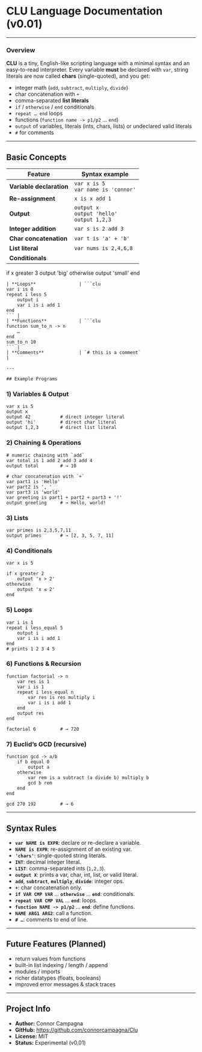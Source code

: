 # CLU Language Documentation (v0.01)

---

### Overview

**CLU** is a tiny, English-like scripting language with a minimal syntax and an easy-to-read interpreter. Every variable **must** be declared with `var`, string literals are now called **chars** (single-quoted), and you get:

- integer math (`add`, `subtract`, `multiply`, `divide`)  
- char concatenation with `+`  
- comma-separated **list literals**  
- `if` / `otherwise` / `end` conditionals  
- `repeat … end` loops  
- functions (`function name -> p1/p2` … `end`)  
- `output` of variables, literals (ints, chars, lists) or undeclared valid literals  
- `#` for comments  

---

## Basic Concepts

| Feature                  | Syntax example                                      |
| ------------------------ | --------------------------------------------------- |
| **Variable declaration** | `var x is 5`<br>`var name is 'connor'`              |
| **Re-assignment**        | `x is x add 1`                                      |
| **Output**               | `output x`<br>`output 'hello'`<br>`output 1,2,3`   |
| **Integer addition**     | `var s is 2 add 3`                                  |
| **Char concatenation**   | `var t is 'a' + 'b'`                                |
| **List literal**         | `var nums is 2,4,6,8`                               |
| **Conditionals**         | 
if x greater 3
    output 'big'
otherwise
    output 'small'
end
``` |
| **Loops**                | ```clu
var i is 0
repeat i less 5
    output i
    var i is i add 1
end
``` |
| **Functions**            | ```clu
function sum_to_n -> n
    …  
end
sum_to_n 10
``` |
| **Comments**             | `# this is a comment`                               |

---

## Example Programs
```
### 1) Variables & Output
```clu
var x is 5
output x
output 42           # direct integer literal
output 'hi'         # direct char literal
output 1,2,3        # direct list literal
```

### 2) Chaining & Operations
```clu
# numeric chaining with `add`
var total is 1 add 2 add 3 add 4
output total        # → 10

# char concatenation with `+`
var part1 is 'Hello'
var part2 is ', '
var part3 is 'world'
var greeting is part1 + part2 + part3 + '!'
output greeting     # → Hello, world!
```

### 3) Lists
```clu
var primes is 2,3,5,7,11
output primes       # → [2, 3, 5, 7, 11]
```

### 4) Conditionals
```clu
var x is 5

if x greater 2
    output 'x > 2'
otherwise
    output 'x ≤ 2'
end
```

### 5) Loops
```clu
var i is 1
repeat i less_equal 5
    output i
    var i is i add 1
end
# prints 1 2 3 4 5
```

### 6) Functions & Recursion
```clu
function factorial -> n
    var res is 1
    var i is 1
    repeat i less_equal n
        var res is res multiply i
        var i is i add 1
    end
    output res
end

factorial 6         # → 720
```

### 7) Euclid’s GCD (recursive)
```clu
function gcd -> a/b
    if b equal 0
        output a
    otherwise
        var rem is a subtract (a divide b) multiply b
        gcd b rem
    end
end

gcd 270 192         # → 6
```

---

## Syntax Rules

- **`var NAME is EXPR`**: declare or re-declare a variable.  
- **`NAME is EXPR`**: re-assignment of an existing var.  
- **`'chars'`**: single-quoted string literals.  
- **`INT`**: decimal integer literal.  
- **`LIST`**: comma-separated ints (`1,2,3`).  
- **`output X`**: prints a var, char, int, list, or valid literal.  
- **`add`**, **`subtract`**, **`multiply`**, **`divide`**: integer ops.  
- **`+`**: char concatenation only.  
- **`if VAR CMP VAR`** … **`otherwise`** … **`end`**: conditionals.  
- **`repeat VAR CMP VAL`** … **`end`**: loops.  
- **`function NAME -> p1/p2`** … **`end`**: define functions.  
- **`NAME ARG1 ARG2`**: call a function.  
- **`# …`**: comments to end of line.  

---

## Future Features (Planned)

- return values from functions  
- built-in list indexing / length / append  
- modules / imports  
- richer datatypes (floats, booleans)  
- improved error messages & stack traces  

---

## Project Info

- **Author:** Connor Campagna  
- **GitHub:** https://github.com/connorcampagna/Clu  
- **License:** MIT  
- **Status:** Experimental (v0.01)  


